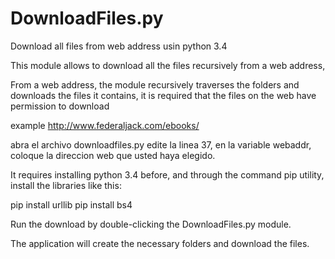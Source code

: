 # DownloadFiles.py
Download all files from web address usin python 3.4

This module allows to download all the files recursively from a web address,

From a web address, the module recursively traverses the folders and downloads the files it contains, it is required that the files on the web have permission to download

example
http://www.federaljack.com/ebooks/

abra el archivo downloadfiles.py edite la linea 37, en la variable webaddr, coloque la direccion web que usted haya elegido.

It requires installing python 3.4 before, and through the command pip utility, install the libraries like this:

pip install urllib
pip install bs4

Run the download by double-clicking the DownloadFiles.py module.

The application will create the necessary folders and download the files.

